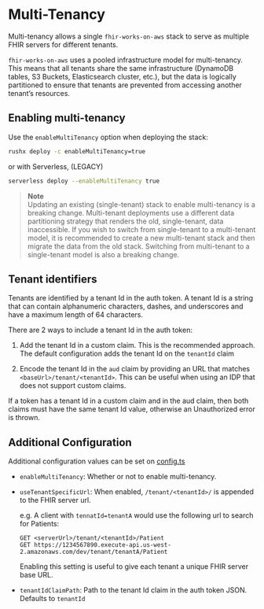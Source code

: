 # Multi-Tenancy

Multi-tenancy allows a single `fhir-works-on-aws` stack to serve as multiple FHIR servers for different tenants.

`fhir-works-on-aws` uses a pooled infrastructure model for multi-tenancy. This means that all tenants share the
same infrastructure (DynamoDB tables, S3 Buckets, Elasticsearch cluster, etc.), but the data
is logically partitioned to ensure that tenants are prevented from accessing another tenant’s resources.

## Enabling multi-tenancy

Use the `enableMultiTenancy` option when deploying the stack:

```sh
rushx deploy -c enableMultiTenancy=true
```

or with Serverless, (LEGACY)

```bash
serverless deploy --enableMultiTenancy true
```

> **Note**  
> Updating an existing (single-tenant) stack to enable multi-tenancy is a breaking change. Multi-tenant
> deployments use a different data partitioning strategy that renders the old, single-tenant, data inaccessible.
> If you wish to switch from single-tenant to a multi-tenant model, it is recommended to create a new multi-tenant stack
> and then migrate the data from the old stack. Switching from multi-tenant to a single-tenant model is also a breaking change.

## Tenant identifiers

Tenants are identified by a tenant Id in the auth token. A tenant Id is a string that can contain alphanumeric characters,
dashes, and underscores and have a maximum length of 64 characters.

There are 2 ways to include a tenant Id in the auth token:

1. Add the tenant Id in a custom claim. This is the recommended approach.
   The default configuration adds the tenant Id on the `tenantId` claim

1. Encode the tenant Id in the `aud` claim by providing an URL that matches `<baseUrl>/tenant/<tenantId>`.
   This can be useful when using an IDP that does not support custom claims.

If a token has a tenant Id in a custom claim and in the aud claim, then both claims must have the same tenant Id value,
otherwise an Unauthorized error is thrown.

## Additional Configuration

Additional configuration values can be set on [config.ts](https://github.com/awslabs/fhir-works-on-aws-deployment/blob/mainline/src/config.ts)

- `enableMultiTenancy`: Whether or not to enable multi-tenancy.
- `useTenantSpecificUrl`: When enabled, `/tenant/<tenantId>/` is appended to the FHIR server url.

  e.g. A client with `tennatId=tenantA` would use the following url to search for Patients:

  ```
  GET <serverUrl>/tenant/<tenantId>/Patient
  GET https://1234567890.execute-api.us-west-2.amazonaws.com/dev/tenant/tenantA/Patient
  ```

  Enabling this setting is useful to give each tenant a unique FHIR server base URL.

- `tenantIdClaimPath`: Path to the tenant Id claim in the auth token JSON. Defaults to `tenantId`
